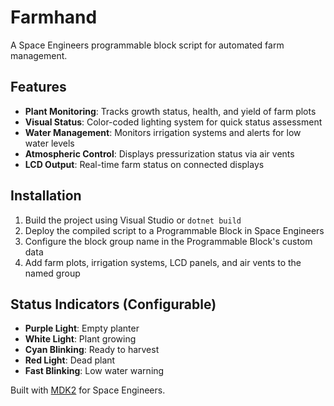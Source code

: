 # Farmhand

A Space Engineers programmable block script for automated farm management.

## Features

- **Plant Monitoring**: Tracks growth status, health, and yield of farm plots
- **Visual Status**: Color-coded lighting system for quick status assessment
- **Water Management**: Monitors irrigation systems and alerts for low water levels
- **Atmospheric Control**: Displays pressurization status via air vents
- **LCD Output**: Real-time farm status on connected displays

## Installation

1. Build the project using Visual Studio or `dotnet build`
2. Deploy the compiled script to a Programmable Block in Space Engineers
3. Configure the block group name in the Programmable Block's custom data
4. Add farm plots, irrigation systems, LCD panels, and air vents to the named group

## Status Indicators (Configurable)

- **Purple Light**: Empty planter
- **White Light**: Plant growing
- **Cyan Blinking**: Ready to harvest
- **Red Light**: Dead plant
- **Fast Blinking**: Low water warning

Built with [MDK2](https://github.com/malware-dev/MDK-SE) for Space Engineers.
